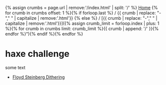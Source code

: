{% assign crumbs = page.url | remove:'/index.html' | split: '/' %}
[Home](/haxe-challenge)
{% for crumb in crumbs offset: 1 %}{% if forloop.last %} / {{ crumb | replace: "-"," " | capitalize | remove:'.html'}} {% else %} / [{{ crumb | replace: "-"," " | capitalize | remove:'.html'}}]({% assign crumb_limit = forloop.index | plus: 1 %}{% for crumb in crumbs limit: crumb_limit %}{{ crumb | append: '/' }}{% endfor %}"){% endif %}{% endfor %}

# haxe challenge

some text

<ul>
    <li>
      <a href="/haxe-challenge/floyd-steinberg-dithering">Floyd Steinberg Dithering</a>
    </li>
</ul>
